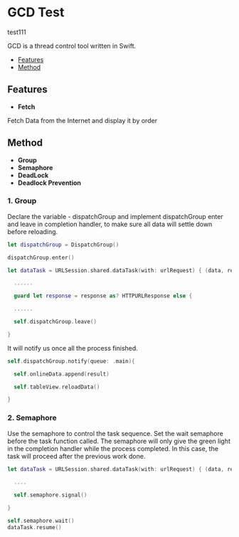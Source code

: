 # GCD Test

test111

GCD is a thread control tool written in Swift.

* [Features](#readme)
* [Method](#readme)

## Features

+   **Fetch**

Fetch Data from the Internet and display it by order   

## Method 

+   **Group**
+   **Semaphore**
+   **DeadLock**
+   **Deadlock Prevention**

### 1. Group

Declare the variable -  dispatchGroup and  implement dispatchGroup enter and leave in completion handler, to make sure all data will settle down before reloading.

``` swift
let dispatchGroup = DispatchGroup()

dispatchGroup.enter()

let dataTask = URLSession.shared.dataTask(with: urlRequest) { (data, response, error) in

  ......

  guard let response = response as? HTTPURLResponse else {               

  ......

  self.dispatchGroup.leave()

}


``` 

It will notify us once all the process finished.

``` swift
self.dispatchGroup.notify(queue: .main){

  self.onlineData.append(result)

  self.tableView.reloadData()

}


```

### 2. Semaphore

Use the semaphore to control the task sequence. Set the wait semaphore before the task function called. The semaphore will only give the green light in the completion handler while the process completed. In this case, the task will proceed after the previous work done.

``` swift 
let dataTask = URLSession.shared.dataTask(with: urlRequest) { (data, response, error) in

  ....
  
  self.semaphore.signal()

}

self.semaphore.wait()
dataTask.resume()    

```
